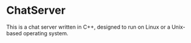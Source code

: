 # ChatServer

This is a chat server written in C++, designed to run on Linux or a Unix-based operating system.
